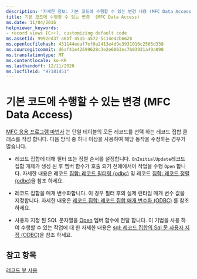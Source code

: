 ```yaml
---
description: '자세한 정보: 기본 코드에 수행할 수 있는 변경 내용 (MFC Data Access)'
title: 기본 코드에 수행할 수 있는 변경  (MFC Data Access)
ms.date: 11/04/2016
helpviewer_keywords:
- record views [C++], customizing default code
ms.assetid: 9992ed37-a6bf-45a5-a572-5c14e42b6628
ms.openlocfilehash: 431144eeaf7ef0a2413e4d9e3931016c2505d338
ms.sourcegitcommit: d6af41e42699628c3e2e6063ec7b03931a49a098
ms.translationtype: MT
ms.contentlocale: ko-KR
ms.lasthandoff: 12/11/2020
ms.locfileid: "97181451"
---
```

# <a name="changes-you-might-make-to-the-default-code--mfc-data-access"></a>기본 코드에 수행할 수 있는 변경  (MFC Data Access)

[MFC 응용 프로그램 마법사](../mfc/reference/database-support-mfc-application-wizard.md) 는 단일 테이블의 모든 레코드를 선택 하는 레코드 집합 클래스를 작성 합니다. 다음 방식 중 하나 이상을 사용하여 해당 동작을 수정하는 경우가 많습니다.

- 레코드 집합에 대해 필터 또는 정렬 순서를 설정합니다. `OnInitialUpdate`레코드 집합 개체가 생성 된 후 멤버 함수가 호출 되기 전에에서이 작업을 수행 `Open` 합니다. 자세한 내용은 레코드 [집합: 레코드 필터링 (odbc)](../data/odbc/recordset-filtering-records-odbc.md) 및 레코드 [집합: 레코드 정렬 (odbc)](../data/odbc/recordset-sorting-records-odbc.md)을 참조 하세요.

- 레코드 집합을 매개 변수화합니다. 이 경우 필터 후의 실제 런타임 매개 변수 값을 지정합니다. 자세한 내용은 [레코드 집합: 레코드 집합 매개 변수화 (ODBC)](../data/odbc/recordset-parameterizing-a-recordset-odbc.md) 를 참조 하세요.

- 사용자 지정 된 SQL 문자열을 [Open](../mfc/reference/crecordset-class.md#open) 멤버 함수에 전달 합니다. 이 기법을 사용 하 여 수행할 수 있는 작업에 대 한 자세한 내용은 [sql: 레코드 집합의 Sql 문 사용자 지정 (ODBC)](../data/odbc/sql-customizing-your-recordsets-sql-statement-odbc.md)을 참조 하세요.

## <a name="see-also"></a>참고 항목

[레코드 뷰 사용](../data/using-a-record-view-mfc-data-access.md)
